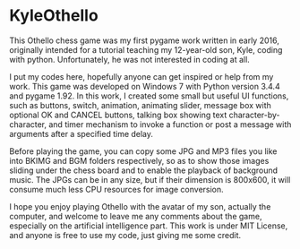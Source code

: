 # KyleOthello

This Othello chess game was my first pygame work written in early 2016, originally intended for a tutorial teaching my 12-year-old son, Kyle, coding with python. Unfortunately, he was not interested in coding at all. 

I put my codes here, hopefully anyone can get inspired or help from my work. This game was developed on Windows 7 with Python version 3.4.4 and pygame 1.92. In this work, I created some small but useful UI functions, such as buttons, switch, animation, animating slider, message box with optional OK and CANCEL buttons, talking box showing text character-by-character, and timer mechanism to invoke a function or post a message with arguments after a specified time delay.

Before playing the game, you can copy some JPG and MP3 files you like into BKIMG and BGM folders respectively, so as to show those images sliding under the chess board and to enable the playback of background music. The JPGs can be in any size, but if their dimension is 800x600, it will consume much less CPU resources for image conversion.

I hope you enjoy playing Othello with the avatar of my son, actually the computer, and welcome to leave me any comments about the game, especially on the artificial intelligence part. This work is under MIT License, and anyone is free to use my code, just giving me some credit. 
